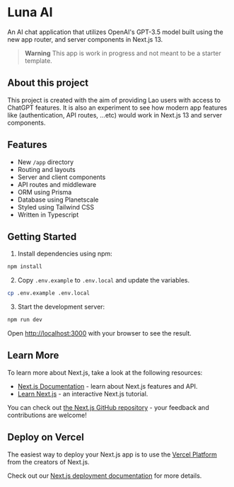 # Luna AI

An AI chat application that utilizes OpenAI's GPT-3.5 model built using the new app router, and server components in Next.js 13.

> **Warning** This app is work in progress and not meant to be a starter template. 

## About this project

This project is created with the aim of providing Lao users with access to ChatGPT features. It is also an experiment to see how modern app features like (authentication, API routes, ...etc) would work in Next.js 13 and server components. 

## Features

- New ```/app``` directory
- Routing and layouts
- Server and client components
- API routes and middleware
- ORM using Prisma
- Database using Planetscale
- Styled using Tailwind CSS
- Written in Typescript

## Getting Started

1. Install dependencies using npm:

```bash
npm install
```

2. Copy ```.env.example``` to ```.env.local``` and update the variables.

```bash
cp .env.example .env.local
```

3. Start the development server: 

```bash
npm run dev
```

Open [http://localhost:3000](http://localhost:3000) with your browser to see the result.

## Learn More

To learn more about Next.js, take a look at the following resources:

- [Next.js Documentation](https://nextjs.org/docs) - learn about Next.js features and API.
- [Learn Next.js](https://nextjs.org/learn) - an interactive Next.js tutorial.

You can check out [the Next.js GitHub repository](https://github.com/vercel/next.js/) - your feedback and contributions are welcome!

## Deploy on Vercel

The easiest way to deploy your Next.js app is to use the [Vercel Platform](https://vercel.com/new?utm_medium=default-template&filter=next.js&utm_source=create-next-app&utm_campaign=create-next-app-readme) from the creators of Next.js.

Check out our [Next.js deployment documentation](https://nextjs.org/docs/deployment) for more details.
